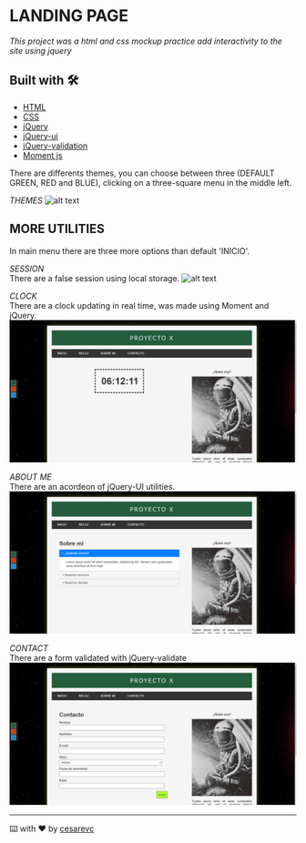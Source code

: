 # LANDING PAGE 
_This project was a html and css mockup practice add interactivity to the site using jquery_


## Built with 🛠️
* [HTML]()
* [CSS]()
* [jQuery]()
* [jQuery-ui]()
* [jQuery-validation]()
* [Moment js]()

 There are differents themes, you can choose between three (DEFAULT GREEN, RED and BLUE), 
clicking on a three-square menu in the middle left.


_THEMES_
![alt text](./img/themes.gif)

## MORE UTILITIES
In main menu there are three more options than default 'INICIO'.

_SESSION_  
There are a false session using local storage.
![alt text](./img/session.gif)

_CLOCK_  
There are a clock updating in real time, was made using Moment and jQuery.
![alt text](./img/clock.gif)

_ABOUT ME_  
There are an acordeon of jQuery-UI utilities.
![alt text](./img/aboutme.gif)



_CONTACT_  
There are a form validated with jQuery-validate
![alt text](./img/contact.gif)



---
⌨️ with ❤️ by [cesarevc](https://github.com/cesarevc) 